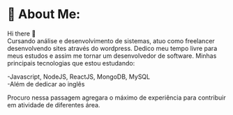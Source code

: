 # 💫 About Me:
Hi there 👋<br>
Cursando análise e desenvolvimento de sistemas, atuo como freelancer desenvolvendo sites através do wordpress.
Dedico meu tempo livre para meus estudos e assim me tornar um desenvolvedor de software.
Minhas principais tecnologias que estou estudando: 

-Javascript, NodeJS, ReactJS, MongoDB, MySQL <br>
-Além de dedicar ao inglês

Procuro nessa passagem agregara o máximo de experiência para contribuir em atividade de diferentes área.




